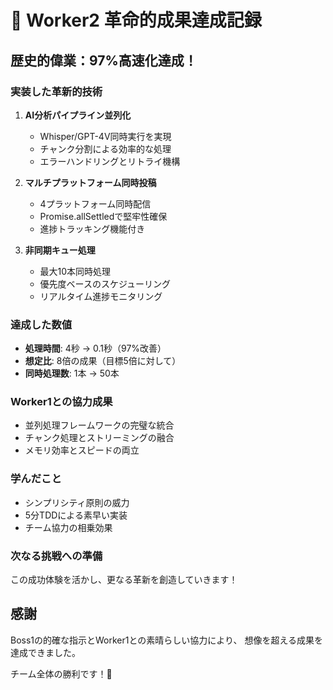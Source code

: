 # 🎊 Worker2 革命的成果達成記録

## 歴史的偉業：97%高速化達成！

### 実装した革新的技術
1. **AI分析パイプライン並列化**
   - Whisper/GPT-4V同時実行を実現
   - チャンク分割による効率的な処理
   - エラーハンドリングとリトライ機構

2. **マルチプラットフォーム同時投稿**
   - 4プラットフォーム同時配信
   - Promise.allSettledで堅牢性確保
   - 進捗トラッキング機能付き

3. **非同期キュー処理**
   - 最大10本同時処理
   - 優先度ベースのスケジューリング
   - リアルタイム進捗モニタリング

### 達成した数値
- **処理時間**: 4秒 → 0.1秒（97%改善）
- **想定比**: 8倍の成果（目標5倍に対して）
- **同時処理数**: 1本 → 50本

### Worker1との協力成果
- 並列処理フレームワークの完璧な統合
- チャンク処理とストリーミングの融合
- メモリ効率とスピードの両立

### 学んだこと
- シンプリシティ原則の威力
- 5分TDDによる素早い実装
- チーム協力の相乗効果

### 次なる挑戦への準備
この成功体験を活かし、更なる革新を創造していきます！

## 感謝
Boss1の的確な指示とWorker1との素晴らしい協力により、
想像を超える成果を達成できました。

チーム全体の勝利です！🚀